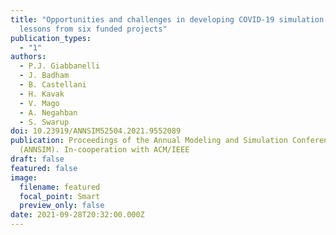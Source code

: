```yaml
---
title: "Opportunities and challenges in developing COVID-19 simulation models:
  lessons from six funded projects"
publication_types:
  - "1"
authors:
  - P.J. Giabbanelli
  - J. Badham
  - B. Castellani
  - H. Kavak
  - V. Mago
  - A. Negahban
  - S. Swarup
doi: 10.23919/ANNSIM52504.2021.9552089
publication: Proceedings of the Annual Modeling and Simulation Conference
  (ANNSIM). In-cooperation with ACM/IEEE
draft: false
featured: false
image:
  filename: featured
  focal_point: Smart
  preview_only: false
date: 2021-09-28T20:32:00.000Z
---
```

